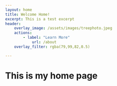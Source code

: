 ```yaml
---
layout: home
title: Welcome Home!
excerpt: This is a test excerpt
header:
    overlay_image: /assets/images/treephoto.jpeg
    actions:
        - label: "Learn More"
            url: /about
    overlay_filter: rgba(79,99,82,0.5)

---
```


# This is my home page
